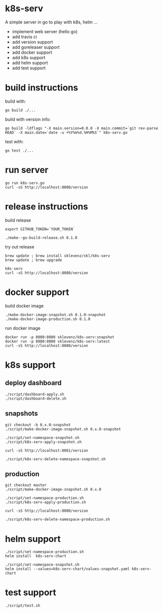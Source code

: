 # k8s-serv

A simple server in go to play with k8s, helm ...

- implement web server (hello go)
- add travis ci
- add version support
- add goreleaser support
- add docker support
- add k8s support
- add helm support
- add test support

# build instructions


build with:
```
go build ./...
```
build with version info:
```
go build -ldflags "-X main.version=0.0.0 -X main.commit=`git rev-parse HEAD` -X main.date=`date -u +%Y%m%d.%H%M%S`" k8s-serv.go
```

test with:
```
go test ./...
```

# run server

```
go run k8s-serv.go
curl -sS http://localhost:8080/version
```

# release instructions

build release
```
export GITHUB_TOKEN=`YOUR_TOKEN`

./make--go-build-release.sh 0.1.0

```
try out release

```
brew update ; brew install sklevenz/skl/k8s-serv
brew update ; brew upgrade

k8s-serv
curl -sS http://localhost:8080/version
```

# docker support

build docker image

```
./make-docker-image-snapshot.sh 0.1.0-snapshot
./make-docker-image-production.sh 0.1.0
```

run docker image

```
docker run -p 8080:8080 sklevenz/k8s-serv:snapshot
docker run -p 8080:8080 sklevenz/k8s-serv:latest
curl -sS http://localhost:8080/version
```

# k8s support

## deploy dashboard

````
./script/dashboard-apply.sh
./script/dashboard-delete.sh
````


## snapshots

````
git checkout -b 0.x.0-snapshot
./script/make-docker-image-snapshot.sh 0.x.0-snapshot

./script/set-namespace-snapshot.sh
./script/k8s-serv-apply-snapshot.sh

curl -sS http://localhost:8081/version

./script/k8s-serv-delete-namespace-snapshot.sh
````

## production

````
git checkout master
./script/make-docker-image-snapshot.sh 0.x.0

./script/set-namespace-production.sh
./script/k8s-serv-apply-production.sh

curl -sS http://localhost:8080/version

./script/k8s-serv-delete-namespace-production.sh
````

# helm support

````
./script/set-namespace-production.sh
helm install  k8s-serv-chart

./script/set-namespace-snapshot.sh
helm install --values=k8s-serv-chart/values-snapshot.yaml k8s-serv-chart
````

# test support

````
./script/test.sh
````
